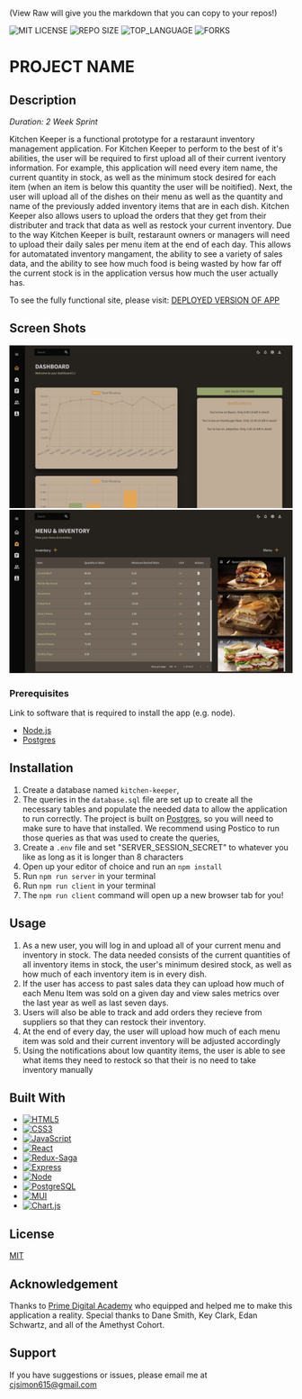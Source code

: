 (View Raw will give you the markdown that you can copy to your repos!)

![MIT LICENSE](https://img.shields.io/github/license/cjsimon/Kitchen-Keeper.svg?style=flat-square)
![REPO SIZE](https://img.shields.io/github/repo-size/cjsimon/Kitchen-Keeper.svg?style=flat-square)
![TOP_LANGUAGE](https://img.shields.io/github/languages/top/cjsimon/Kitchen-Keeper.svg?style=flat-square)
![FORKS](https://img.shields.io/github/forks/cjsimon/Kitchen-Keeper.svg?style=social)

# PROJECT NAME

## Description

_Duration: 2 Week Sprint_

Kitchen Keeper is a functional prototype for a restaraunt inventory management application. For Kitchen Keeper to perform to the best of it's abilities, the user will be required to first upload all of their current iventory information. For example, this application will need every item name, the current quantity in stock, as well as the minimum stock desired for each item (when an item is below this quantity the user will be noitified). Next, the user will upload all of the dishes on their menu as well as the quantity and name of the previously added inventory items that are in each dish. Kitchen Keeper also allows users to upload the orders that they get from their distributer and track that data as well as restock your current inventory. Due to the way Kitchen Keeper is built, restaraunt owners or managers will need to upload their daily sales per menu item at the end of each day. This allows for automatated inventory mangament, the ability to see a variety of sales data, and the ability to see how much food is being wasted by how far off the current stock is in the application versus how much the user actually has.

To see the fully functional site, please visit: [DEPLOYED VERSION OF APP](https://kitchenkeeper.herokuapp.com/)

## Screen Shots

![Alt text](./documentation/images/dashboard.png?raw=true "User Dashboard")
![Alt text](./documentation/images/menuInventory.png?raw=true "User's Invetnory & Menu")

### Prerequisites

Link to software that is required to install the app (e.g. node).

- [Node.js](https://nodejs.org/en/)
- [Postgres](https://www.postgresql.org/download/)

## Installation

1. Create a database named `kitchen-keeper`,
2. The queries in the `database.sql` file are set up to create all the necessary tables and populate the needed data to allow the application to run correctly. The project is built on [Postgres](https://www.postgresql.org/download/), so you will need to make sure to have that installed. We recommend using Postico to run those queries as that was used to create the queries,
3. Create a `.env` file and set "SERVER_SESSION_SECRET" to whatever you like as long as it is longer than 8 characters
4. Open up your editor of choice and run an `npm install`
5. Run `npm run server` in your terminal
6. Run `npm run client` in your terminal
7. The `npm run client` command will open up a new browser tab for you!

## Usage

1. As a new user, you will log in and upload all of your current menu and inventory in stock. The data needed consists of the current quantities of all inventory items in stock, the user's minimum desired stock, as well as how much of each inventory item is in every dish.
2. If the user has access to past sales data they can upload how much of each Menu Item was sold on a given day and view sales metrics over the last year as well as last seven days.
3. Users will also be able to track and add orders they recieve from suppliers so that they can restock their inventory.
4. At the end of every day, the user will upload how much of each menu item was sold and their current inventory will be adjusted accordingly
5. Using the notifications about low quantity items, the user is able to see what items they need to restock so that their is no need to take inventory manually

## Built With

- [![HTML5][html]][html-url]
- [![CSS3][css]][css-url]
- [![JavaScript][javascript]][javascript-url]
- [![React][react.js]][react-url]
- [![Redux-Saga][redux-saga]][redux-saga-url]
- [![Express][express.js]][express-url]
- [![Node][node.js]][node-url]
- [![PostgreSQL][postgres]][postgres-url]
- [![MUI][mui]][mui-url]
- [![Chart.js][chart.js]][chart-url]

## License

[MIT](https://choosealicense.com/licenses/mit/)

## Acknowledgement

Thanks to [Prime Digital Academy](www.primeacademy.io) who equipped and helped me to make this application a reality. Special thanks to Dane Smith, Key Clark, Edan Schwartz, and all of the Amethyst Cohort.

## Support

If you have suggestions or issues, please email me at [cjsimon615@gmail.com](www.google.com)

<!-- MARKDOWN LINKS & IMAGES -->

[react.js]: https://img.shields.io/badge/React-20232A?style=for-the-badge&logo=react&logoColor=61DAFB
[react-url]: https://reactjs.org/
[javascript]: https://img.shields.io/badge/JavaScript-20232A?style=for-the-badge&logo=Javascript&logoColor=F7DF1E
[javascript-url]: https://www.javascript.com/
[mui]: https://img.shields.io/badge/MUI-20232A?style=for-the-badge&logo=MUI&logoColor=007FFF
[mui-url]: https://mui.com/
[redux-saga]: https://img.shields.io/badge/Redux-Saga-20232A?style=for-the-badge&logo=Redux-Saga&logoColor=999999
[redux-saga-url]: https://redux-saga.js.org/
[express.js]: https://img.shields.io/badge/Express-20232A?style=for-the-badge&logo=Express&logoColor=000000
[express-url]: https://expressjs.com/
[node.js]: https://img.shields.io/badge/Node.js-20232A?style=for-the-badge&logo=Node.js&logoColor=339933
[node-url]: https://nodejs.org/en
[css]: https://img.shields.io/badge/CSS3-20232A?style=for-the-badge&logo=CSS3&logoColor=1572B6
[css-url]: https://www.w3.org/Style/CSS/Overview.en.html
[html]: https://img.shields.io/badge/HTML5-20232A?style=for-the-badge&logo=HTML5&logoColor=E34F26
[html-url]: https://html.spec.whatwg.org/multipage/
[postgres]: https://img.shields.io/badge/PostgreSQL-20232A?style=for-the-badge&logo=PostgreSQL&logoColor=4169E1
[postgres-url]: https://www.postgresql.org/
[chart.js]: https://img.shields.io/badge/Chart.js-20232A?style=for-the-badge&logo=Chart.js&logoColor=FF6384
[chart-url]: https://www.chartjs.org/
